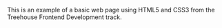 
This is an example of a basic web page using HTML5 and CSS3 from the Treehouse Frontend Development track.
